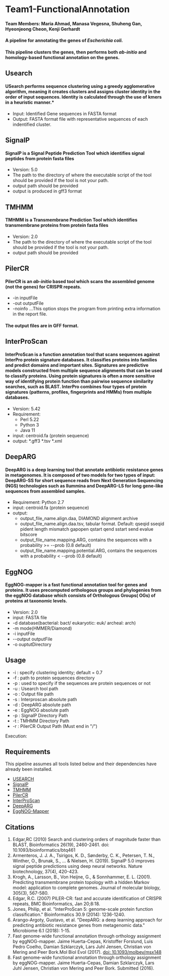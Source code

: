 # Team1-FunctionalAnnotation
#### Team Members: Maria Ahmad, Manasa Vegesna, Shuheng Gan, Hyeonjeong Cheon, Kenji Gerhardt
#### A pipeline for annotating the genes of *Escherichia coli.*
#### This pipeline clusters the genes, then performs both *ab-initio* and homology-based functional annotation on the genes.

## **Usearch**
#### USearch performs sequence clustering using a greedy agglomerative algorithm, meaning it creates clusters and assigns cluster identity in the order of input sequences. Identity is calculated through the use of kmers in a heuristic manner.*
* Input: Identified Gene sequences in FASTA format
* Output: FASTA format file with representative sequences of each indentified cluster. 

## **SignalP**
#### SignalP is a Signal Peptide Prediction Tool which identifies signal peptides from protein fasta files
* Version: 5.0 
* The path to the directory of where the executable script of the tool should be provided if the tool is not your path.
* output path should be provided 
* output is produced in gff3 format

## **TMHMM**
#### TMHMM is a Transmembrane Prediction Tool which identifies transmembrane proteins from protein fasta files
* Version: 2.0
* The path to the directory of where the executable script of the tool should be provided if the tool is not your path.
* output path should be provided 

## **PilerCR**
#### PilerCR is an *ab-initio* based tool which scans the assembled genome (not the genes) for CRISPR repeats.
- -in inputFile
- -out outputFile
- -noinfo
...This option stops the program from printing extra information in the report file.

#### The output files are in GFF format. 

## **InterProScan**
#### InterProScan is a function annotation tool that scans sequences against InterPro protein signature databases. It classifies proteins into families and predict domains and important sites. Signatures are predictive models constructed from multiple sequence alignments that can be used to classify proteins. Using protein signatures is often a more sensitive way of identifying protein function than pairwise sequence similarity searches, such as BLAST. InterPro combines four types of protein signatures (patterns, profiles, fingerprints and HMMs) from multiple databases.
* Version: 5.42
* Requirement: 
  - Perl 5.22
  - Python 3
  - Java 11
* input: centroid.fa (protein sequence)
* output: *.gff3 *.tsv *.xml

## **DeepARG**
#### DeepARG is a deep learning tool that annotate antibiotic resistance genes in metagenomes. It is composed of two models for two types of input: DeepARG-SS for short sequence reads from Next Generation Sequencing (NGS) technologies such as Ilummina and DeepARG-LS for long gene-like sequences from assembled samples.
* Requirement: Python 2.7
* input: centroid.fa (protein sequence)
* output:
  - output_file_name.align.daa, DIAMOND alignment archive
  - output_file_name.align.daa.tsv, tabular format. Default: qseqid sseqid pident length mismatch gapopen qstart qend sstart send evalue bitscore
  - output_file_name.mapping.ARG, contains the sequences with a probability >= --prob (0.8 default)
  - output_file_name.mapping.potential.ARG, contains the sequences with a probability < --prob (0.8 default)

## **EggNOG**
#### EggNOG-mapper is a fast functional annotation tool for genes and proteins. It uses precomputed orthologous groups and phylogenies from the eggNOG database which consists of Orthologous Groups( OGs) of proteins at taxonomic levels.
* Version: 2.0
* input: FASTA file
* -d database(bacterial: bact/ eukaryotic: euk/ archeal: arch)
* -m mode(HMMER/Diamond)
* -i inputFile
* --output outputFile
* -o ouptutDirectory

## Usage
* -i : specify clustering identity; default = 0.7
* -f : path to protein sequences directory
* -p : used to specify if the sequences are protein sequences or not
* -u : Usearch tool path
* -o : Output file path
* -s : Interproscan absolute path
* -d : DeepARG absolute path
* -e : EggNOG absolute path
* -p : SignalP Directory Path
* -t : TMHMM Directory Path
* -r : PilerCR Output Path (Must end in "/")

Execution: 

## Requirements 
This pipeline assumes all tools listed below and their dependencies have already been installed.

* [USEARCH](https://www.drive5.com/usearch/download.html)
* [SignalP](https://services.healthtech.dtu.dk/service.php?SignalP-5.0)
* [TMHMM](https://services.healthtech.dtu.dk/service.php?TMHMM-2.0)
* [PilerCR](https://www.drive5.com/pilercr/)
* [InterProScan](http://www.ebi.ac.uk/interpro/download/)
* [DeepARG](https://bench.cs.vt.edu/deeparg)
* [EggNOG-Mapper](https://github.com/eggnogdb/eggnog-mapper)

## Citations
1. Edgar,RC (2010) Search and clustering orders of magnitude faster than BLAST, Bioinformatics 26(19), 2460-2461.
doi: 10.1093/bioinformatics/btq461
2. Armenteros, J. J. A., Tsirigos, K. D., Sønderby, C. K., Petersen, T. N., Winther, O., Brunak, S., ... & Nielsen, H. (2019). SignalP 5.0 improves signal peptide predictions using deep neural networks. Nature biotechnology, 37(4), 420-423.
3. Krogh, A., Larsson, B., Von Heijne, G., & Sonnhammer, E. L. (2001). Predicting transmembrane protein topology with a hidden Markov model: application to complete genomes. Journal of molecular biology, 305(3), 567-580.
4. Edgar, R.C. (2007) PILER-CR: fast and accurate identification of CRISPR repeats, BMC Bioinformatics, Jan 20;8:18.
5. Jones, Philip, et al. "InterProScan 5: genome-scale protein function classification." Bioinformatics 30.9 (2014): 1236-1240.
6. Arango-Argoty, Gustavo, et al. "DeepARG: a deep learning approach for predicting antibiotic resistance genes from metagenomic data." Microbiome 6.1 (2018): 1-15.
7.  Fast genome-wide functional annotation through orthology assignment by eggNOG-mapper. Jaime Huerta-Cepas, Kristoffer Forslund, Luis Pedro Coelho, Damian Szklarczyk, Lars Juhl Jensen, Christian von Mering and Peer Bork.Mol Biol Evol (2017). [doi: 10.1093/molbev/msx148](https://doi.org/10.1093/molbev/msx148)
8. Fast genome-wide functional annotation through orthology assignment by eggNOG-mapper. Jaime Huerta-Cepas, Damian Szklarczyk, Lars Juhl Jensen, Christian von Mering and Peer Bork. Submitted (2016).

